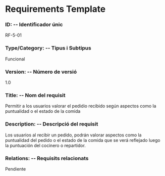 # Requirements Template 

### ID: -- Identificador únic 
RF-5-01

### Type/Category: -- Tipus i Subtipus 
Funcional
 
### Version: -- Número de versió 
1.0
 
### Title: -- Nom del requisit 
Permitir a los usuarios valorar el pedidio recibido según aspectos como la puntualidad o el estado de la comida

### Description: -- Descripció del requisit 
Los usuarios al recibir un pedido, podrán valorar aspectos como la puntualidad del pedido o el estado de la comida que se verá reflejado luego la puntuación del cocinero o repartidor.
 
### Relations: -- Requisits relacionats 
Pendiente
